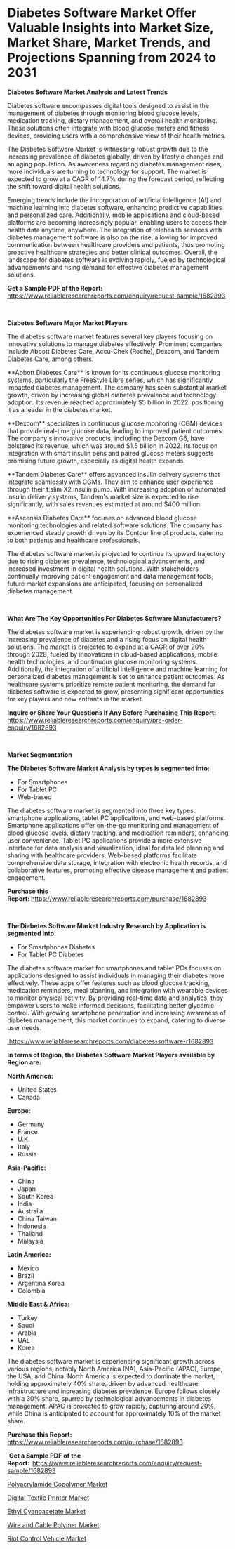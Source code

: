 <p><h1>Diabetes Software Market Offer Valuable Insights into Market Size, Market Share, Market Trends, and Projections Spanning from 2024 to 2031</h1></p><p><strong>Diabetes Software Market Analysis and Latest Trends</strong></p>
<p><p>Diabetes software encompasses digital tools designed to assist in the management of diabetes through monitoring blood glucose levels, medication tracking, dietary management, and overall health monitoring. These solutions often integrate with blood glucose meters and fitness devices, providing users with a comprehensive view of their health metrics. </p><p>The Diabetes Software Market is witnessing robust growth due to the increasing prevalence of diabetes globally, driven by lifestyle changes and an aging population. As awareness regarding diabetes management rises, more individuals are turning to technology for support. The market is expected to grow at a CAGR of 14.7% during the forecast period, reflecting the shift toward digital health solutions. </p><p>Emerging trends include the incorporation of artificial intelligence (AI) and machine learning into diabetes software, enhancing predictive capabilities and personalized care. Additionally, mobile applications and cloud-based platforms are becoming increasingly popular, enabling users to access their health data anytime, anywhere. The integration of telehealth services with diabetes management software is also on the rise, allowing for improved communication between healthcare providers and patients, thus promoting proactive healthcare strategies and better clinical outcomes. Overall, the landscape for diabetes software is evolving rapidly, fueled by technological advancements and rising demand for effective diabetes management solutions.</p></p>
<p><strong>Get a Sample PDF of the Report:&nbsp;</strong> <a href="https://www.reliableresearchreports.com/enquiry/request-sample/1682893?utm_campaign=1621&utm_medium=2&utm_source=Github&utm_content=ia&utm_term=15102024&utm_id=diabetes-software">https://www.reliableresearchreports.com/enquiry/request-sample/1682893</a></p>
<p>&nbsp;</p>
<p><strong>Diabetes Software Major Market Players</strong></p>
<p><p>The diabetes software market features several key players focusing on innovative solutions to manage diabetes effectively. Prominent companies include Abbott Diabetes Care, Accu-Chek (Roche), Dexcom, and Tandem Diabetes Care, among others.</p><p>**Abbott Diabetes Care** is known for its continuous glucose monitoring systems, particularly the FreeStyle Libre series, which has significantly impacted diabetes management. The company has seen substantial market growth, driven by increasing global diabetes prevalence and technology adoption. Its revenue reached approximately $5 billion in 2022, positioning it as a leader in the diabetes market.</p><p>**Dexcom** specializes in continuous glucose monitoring (CGM) devices that provide real-time glucose data, leading to improved patient outcomes. The company's innovative products, including the Dexcom G6, have bolstered its revenue, which was around $1.5 billion in 2022. Its focus on integration with smart insulin pens and paired glucose meters suggests promising future growth, especially as digital health expands.</p><p>**Tandem Diabetes Care** offers advanced insulin delivery systems that integrate seamlessly with CGMs. They aim to enhance user experience through their t:slim X2 insulin pump. With increasing adoption of automated insulin delivery systems, Tandem's market size is expected to rise significantly, with sales revenues estimated at around $400 million.</p><p>**Ascensia Diabetes Care** focuses on advanced blood glucose monitoring technologies and related software solutions. The company has experienced steady growth driven by its Contour line of products, catering to both patients and healthcare professionals.</p><p>The diabetes software market is projected to continue its upward trajectory due to rising diabetes prevalence, technological advancements, and increased investment in digital health solutions. With stakeholders continually improving patient engagement and data management tools, future market expansions are anticipated, focusing on personalized diabetes management.</p></p>
<p>&nbsp;</p>
<p><strong>What Are The Key Opportunities For Diabetes Software Manufacturers?</strong></p>
<p><p>The diabetes software market is experiencing robust growth, driven by the increasing prevalence of diabetes and a rising focus on digital health solutions. The market is projected to expand at a CAGR of over 20% through 2028, fueled by innovations in cloud-based applications, mobile health technologies, and continuous glucose monitoring systems. Additionally, the integration of artificial intelligence and machine learning for personalized diabetes management is set to enhance patient outcomes. As healthcare systems prioritize remote patient monitoring, the demand for diabetes software is expected to grow, presenting significant opportunities for key players and new entrants in the market.</p></p>
<p><strong>Inquire or Share Your Questions If Any Before Purchasing This Report:</strong> <a href="https://www.reliableresearchreports.com/enquiry/pre-order-enquiry/1682893?utm_campaign=1621&utm_medium=2&utm_source=Github&utm_content=ia&utm_term=15102024&utm_id=diabetes-software">https://www.reliableresearchreports.com/enquiry/pre-order-enquiry/1682893</a></p>
<p>&nbsp;</p>
<p><strong>Market Segmentation</strong></p>
<p><strong>The Diabetes Software Market Analysis by types is segmented into:</strong></p>
<p><ul><li>For Smartphones</li><li>For Tablet PC</li><li>Web-based</li></ul></p>
<p><p>The diabetes software market is segmented into three key types: smartphone applications, tablet PC applications, and web-based platforms. Smartphone applications offer on-the-go monitoring and management of blood glucose levels, dietary tracking, and medication reminders, enhancing user convenience. Tablet PC applications provide a more extensive interface for data analysis and visualization, ideal for detailed planning and sharing with healthcare providers. Web-based platforms facilitate comprehensive data storage, integration with electronic health records, and collaborative features, promoting effective disease management and patient engagement.</p></p>
<p><strong>Purchase this Report:&nbsp;</strong><a href="https://www.reliableresearchreports.com/purchase/1682893?utm_campaign=1621&utm_medium=2&utm_source=Github&utm_content=ia&utm_term=15102024&utm_id=diabetes-software">https://www.reliableresearchreports.com/purchase/1682893</a></p>
<p>&nbsp;</p>
<p><strong>The Diabetes Software Market Industry Research by Application is segmented into:</strong></p>
<p><ul><li>For Smartphones Diabetes</li><li>For Tablet PC Diabetes</li></ul></p>
<p><p>The diabetes software market for smartphones and tablet PCs focuses on applications designed to assist individuals in managing their diabetes more effectively. These apps offer features such as blood glucose tracking, medication reminders, meal planning, and integration with wearable devices to monitor physical activity. By providing real-time data and analytics, they empower users to make informed decisions, facilitating better glycemic control. With growing smartphone penetration and increasing awareness of diabetes management, this market continues to expand, catering to diverse user needs.</p></p>
<p><a href="https://www.reliableresearchreports.com/diabetes-software-r1682893?utm_campaign=1621&utm_medium=2&utm_source=Github&utm_content=ia&utm_term=15102024&utm_id=diabetes-software">&nbsp;https://www.reliableresearchreports.com/diabetes-software-r1682893</a></p>
<p><strong>In terms of Region, the Diabetes Software Market Players available by Region are:</strong></p>
<p>
    <p> <strong> North America: </strong>
        <ul>
            <li>United States</li>
            <li>Canada</li>
        </ul>
        </p> 
    <p> <strong> Europe: </strong>
        <ul>
            <li>Germany</li>
            <li>France</li>
            <li>U.K.</li>
            <li>Italy</li>
            <li>Russia</li>
        </ul>
        </p> 
    <p> <strong> Asia-Pacific: </strong>
        <ul>
            <li>China</li>
            <li>Japan</li>
            <li>South Korea</li>
            <li>India</li>
            <li>Australia</li>
            <li>China Taiwan</li>
            <li>Indonesia</li>
            <li>Thailand</li>
            <li>Malaysia</li>
        </ul>
        </p> 
    <p> <strong> Latin America: </strong>
        <ul>
            <li>Mexico</li>
            <li>Brazil</li>
            <li>Argentina Korea</li>
            <li>Colombia</li>
        </ul>
        </p> 
    <p> <strong> Middle East & Africa: </strong>
        <ul>
            <li>Turkey</li>
            <li>Saudi</li>
            <li>Arabia</li>
            <li>UAE</li>
            <li>Korea</li>
        </ul>
    </p>
    </p>
<p><p>The diabetes software market is experiencing significant growth across various regions, notably North America (NA), Asia-Pacific (APAC), Europe, the USA, and China. North America is expected to dominate the market, holding approximately 40% share, driven by advanced healthcare infrastructure and increasing diabetes prevalence. Europe follows closely with a 30% share, spurred by technological advancements in diabetes management. APAC is projected to grow rapidly, capturing around 20%, while China is anticipated to account for approximately 10% of the market share.</p></p>
<p><strong>Purchase this Report: </strong><a href="https://www.reliableresearchreports.com/purchase/1682893?utm_campaign=1621&utm_medium=2&utm_source=Github&utm_content=ia&utm_term=15102024&utm_id=diabetes-software">https://www.reliableresearchreports.com/purchase/1682893</a></p>
<p>&nbsp;<strong>Get a Sample PDF of the Report:&nbsp;&nbsp;</strong><a href="https://www.reliableresearchreports.com/enquiry/request-sample/1682893?utm_campaign=1621&utm_medium=2&utm_source=Github&utm_content=ia&utm_term=15102024&utm_id=diabetes-software">https://www.reliableresearchreports.com/enquiry/request-sample/1682893</a></p>
<p><strong></strong></p>
<p><p><a href="https://www.linkedin.com/pulse/polyacrylamide-copolymer-market-evolution-future-outlook-forecasting-knadc?utm_campaign=1621&utm_medium=2&utm_source=Github&utm_content=ia&utm_term=15102024&utm_id=diabetes-software">Polyacrylamide Copolymer Market</a></p><p><a href="https://issuu.com/reportprime-2/docs/digital-textile-printer-market-size_e1bb0875598562?utm_campaign=1621&utm_medium=2&utm_source=Github&utm_content=ia&utm_term=15102024&utm_id=diabetes-software">Digital Textile Printer Market</a></p><p><a href="https://www.linkedin.com/pulse/global-ethyl-cyanoacetate-market-size-trends-analysis-regional-jk7kc?utm_campaign=1621&utm_medium=2&utm_source=Github&utm_content=ia&utm_term=15102024&utm_id=diabetes-software">Ethyl Cyanoacetate Market</a></p><p><a href="https://github.com/MarciaRunte/Market-Research-Report-List-1/blob/main/wire-and-cable-polymer-market.md?utm_campaign=1621&utm_medium=2&utm_source=Github&utm_content=ia&utm_term=15102024&utm_id=diabetes-software">Wire and Cable Polymer Market</a></p><p><a href="https://www.linkedin.com/pulse/decoding-riot-control-vehicle-industry-dynamics-strategic-imperatives-mgyce?utm_campaign=1621&utm_medium=2&utm_source=Github&utm_content=ia&utm_term=15102024&utm_id=diabetes-software">Riot Control Vehicle Market</a></p></p>